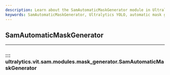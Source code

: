 ```yaml
---
description: Learn about the SamAutomaticMaskGenerator module in Ultralytics YOLO, an automatic mask generator for image segmentation.
keywords: SamAutomaticMaskGenerator, Ultralytics YOLO, automatic mask generator, image segmentation
---
```


## SamAutomaticMaskGenerator
---
### ::: ultralytics.vit.sam.modules.mask_generator.SamAutomaticMaskGenerator
<br><br>
